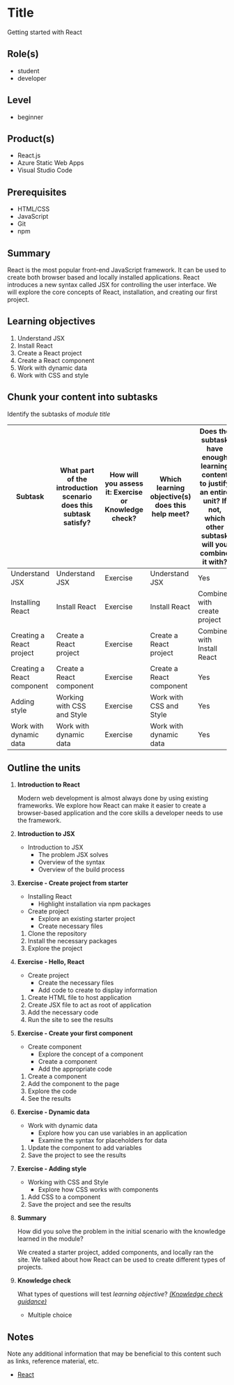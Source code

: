 # Title

Getting started with React

## Role(s)

- student
- developer

## Level

- beginner

## Product(s)

- React.js
- Azure Static Web Apps
- Visual Studio Code

## Prerequisites

- HTML/CSS
- JavaScript
- Git
- npm

## Summary

React is the most popular front-end JavaScript framework. It can be used to create both browser based and locally installed applications. React introduces a new syntax called JSX for controlling the user interface. We will explore the core concepts of React, installation, and creating our first project.

## Learning objectives

1. Understand JSX
2. Install React
3. Create a React project
4. Create a React component
5. Work with dynamic data
6. Work with CSS and style

## Chunk your content into subtasks

Identify the subtasks of *module title*

| Subtask | What part of the introduction scenario does this subtask satisfy? | How will you assess it: **Exercise or Knowledge check**? | Which learning objective(s) does this help meet? | Does the subtask have enough learning content to justify an entire unit? If not, which other subtask will you combine it with? |
| ---- | ---- | ---- | ---- | ---- |
| Understand JSX | Understand JSX | Exercise | Understand JSX | Yes |
| Installing React | Install React | Exercise | Install React | Combined with create project |
| Creating a React project | Create a React project | Exercise | Create a React project | Combined with Install React |
| Creating a React component | Create a React component | Exercise | Create a React component | Yes |
| Adding style | Working with CSS and Style | Exercise | Work with CSS and Style | Yes |
| Work with dynamic data | Work with dynamic data | Exercise | Work with dynamic data | Yes |

## Outline the units

1. **Introduction to React**

    Modern web development is almost always done by using existing frameworks. We explore how React can make it easier to create a browser-based application and the core skills a developer needs to use the framework.

1. **Introduction to JSX**

    - Introduction to JSX
        - The problem JSX solves
        - Overview of the syntax
        - Overview of the build process

1. **Exercise - Create project from starter**

    - Installing React
      - Highlight installation via npm packages
    - Create project
      - Explore an existing starter project
      - Create necessary files

    1. Clone the repository
    2. Install the necessary packages
    3. Explore the project

1. **Exercise - Hello, React**

    - Create project
      - Create the necessary files
      - Add code to create to display information

    1. Create HTML file to host application
    2. Create JSX file to act as root of application
    3. Add the necessary code
    4. Run the site to see the results

1. **Exercise - Create your first component**

    - Create component
      - Explore the concept of a component
      - Create a component
      - Add the appropriate code

    1. Create a component
    2. Add the component to the page
    3. Explore the code
    4. See the results

1. **Exercise - Dynamic data**

    - Work with dynamic data
      - Explore how you can use variables in an application
      - Examine the syntax for placeholders for data

    1. Update the component to add variables
    2. Save the project to see the results

1. **Exercise - Adding style**

    - Working with CSS and Style
      - Explore how CSS works with components

    1. Add CSS to a component
    2. Save the project and see the results

1. **Summary**

    How did you solve the problem in the initial scenario with the knowledge learned in the module?

    We created a starter project, added components, and locally ran the site. We talked about how React can be used to create different types of projects.

1. **Knowledge check**

    What types of questions will test *learning objective*? *[(Knowledge check guidance)](https://review.docs.microsoft.com/learn-docs/docs/id-guidance-knowledge-check)*

    - Multiple choice

## Notes

Note any additional information that may be beneficial to this content such as links, reference material, etc.

- [React](https://reactjs.org/)
